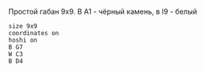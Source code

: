 Простой габан 9х9. В A1 - чёрный камень, в I9 - белый
```goboard
size 9x9
coordinates on
hoshi on
B G7
W C3
B D4
```

